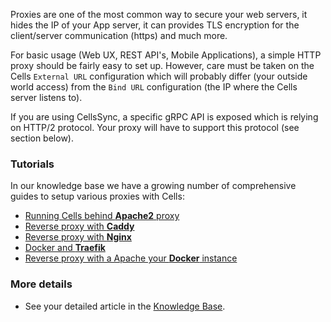 Proxies are one of the most common way to secure your web servers, it hides the IP of your App server, it can provides TLS encryption for the client/server communication (https) and much more.

For basic usage (Web UX, REST API's, Mobile Applications), a simple HTTP proxy should be fairly easy to set up. However, care must be taken on the Cells `External URL` configuration which will probably differ (your outside world access) from the `Bind URL` configuration (the IP where the Cells server listens to).

If you are using CellsSync, a specific gRPC API is exposed which is relying on HTTP/2 protocol. Your proxy will have to support this protocol (see section below).

### Tutorials

In our knowledge base we have a growing number of comprehensive guides to setup various proxies with Cells:

- [Running Cells behind **Apache2** proxy](/en/docs/kb/deployment/running-cells-behind-apache-reverse-proxy)
- [Reverse proxy with **Caddy**](/en/docs/kb/deployment/running-cells-behind-caddy-reverse-proxy)
- [Reverse proxy with **Nginx**](/en/docs/kb/deployment/running-cells-behind-nginx-reverse-proxy)
- [Docker and **Traefik**](/en/docs/kb/deployment/running-your-cells-docker-behind-traefik-reverse-proxy)
- [Reverse proxy with a Apache your **Docker** instance](/en/docs/kb/deployment/running-your-cells-docker-container-behind-reverse-proxy)

### More details

- See your detailed article in the [Knowledge Base](en/docs/kb/client-applications/setup-cells-server-cellssync).